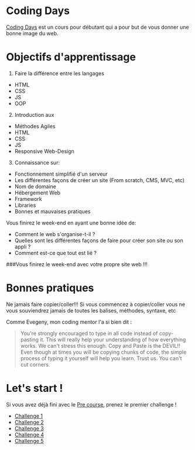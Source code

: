 Coding Days
================

[Coding Days](http://www.coding-days.com "Coding Days") est un cours pour débutant qui a pour but de vous donner une bonne image du web.


Objectifs d'apprentissage
================

1. Faire la différence entre les langages
  - HTML
  - CSS
  - JS
  - OOP

2. Introduction aux
  - Méthodes Agiles
  - HTML
  - CSS
  - JS
  - Responsive Web-Design

3. Connaissance sur:
  - Fonctionnement simplifié d'un serveur
  - Les différentes façons de créer un site (From scratch, CMS, MVC, etc)
  - Nom de domaine
  - Hébergement Web
  - Framework
  - Libraries
  - Bonnes et mauvaises pratiques

Vous finirez le week-end en ayant une bonne idée de:
  - Comment le web s'organise-t-il ?
  - Quelles sont les différentes façons de faire pour créer son site ou son appli ?
  - Comment est-ce que tout est lié ?

###Vous finirez le week-end avec votre propre site web !!!

Bonnes pratiques
================

Ne jamais faire copier/coller!!!
Si vous commencez à copier/coller vous ne vous souviendrez jamais de toutes les balises, méthodes, syntaxe, etc

Comme Evegeny, mon coding mentor l'a si bien dit :
>You're strongly encouraged to type in all code instead of copy-pasting it. This will really help your understanding of how everything works.
We can't stress this enough. Copy and Paste is the DEVIL!! Even though at times you will be copying chunks of code, the simple process of typing it yourself will help you learn. Trust us. You can't cut corners.


Let's start !
================
Si vous avez déjà fini avec le [Pre course](https://github.com/Coding-Days/coding-days/blob/master/pre-course.md "pre course"), prenez le premier challenge !

- [Challenge 1](https://github.com/Coding-Days/coding-days/blob/master/challenge_1.md "Challenge 1")
- [Challenge 2](https://github.com/Coding-Days/coding-days/blob/master/challenge_2.md "Challenge 2")
- [Challenge 3](https://github.com/Coding-Days/coding-days/blob/master/challenge_3.md "Challenge 3")
- [Challenge 4](https://github.com/Coding-Days/coding-days/blob/master/challenge_4.md "Challenge 4")
- [Challenge 5](https://github.com/Coding-Days/coding-days/blob/master/challenge_5.md "Challenge 5")

